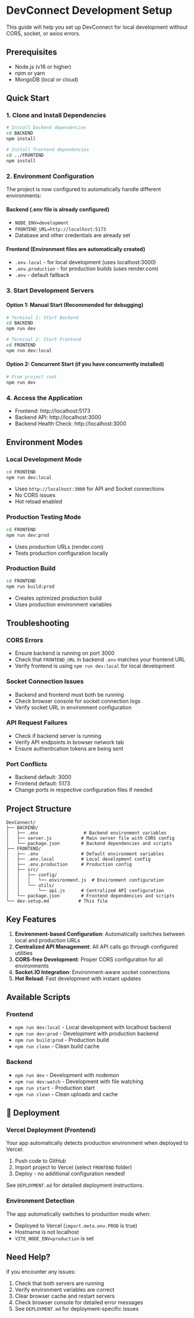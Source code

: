 # DevConnect Development Setup

This guide will help you set up DevConnect for local development without CORS, socket, or axios errors.

## Prerequisites

- Node.js (v16 or higher)
- npm or yarn
- MongoDB (local or cloud)

## Quick Start

### 1. Clone and Install Dependencies

```bash
# Install backend dependencies
cd BACKEND
npm install

# Install frontend dependencies
cd ../FRONTEND
npm install
```

### 2. Environment Configuration

The project is now configured to automatically handle different environments:

#### Backend (.env file is already configured)
- `NODE_ENV=development`
- `FRONTEND_URL=http://localhost:5173`
- Database and other credentials are already set

#### Frontend (Environment files are automatically created)
- `.env.local` - for local development (uses localhost:3000)
- `.env.production` - for production builds (uses render.com)
- `.env` - default fallback

### 3. Start Development Servers

#### Option 1: Manual Start (Recommended for debugging)

```bash
# Terminal 1: Start Backend
cd BACKEND
npm run dev

# Terminal 2: Start Frontend
cd FRONTEND
npm run dev:local
```

#### Option 2: Concurrent Start (if you have concurrently installed)

```bash
# From project root
npm run dev
```

### 4. Access the Application

- Frontend: http://localhost:5173
- Backend API: http://localhost:3000
- Backend Health Check: http://localhost:3000

## Environment Modes

### Local Development Mode
```bash
cd FRONTEND
npm run dev:local
```
- Uses `http://localhost:3000` for API and Socket connections
- No CORS issues
- Hot reload enabled

### Production Testing Mode
```bash
cd FRONTEND
npm run dev:prod
```
- Uses production URLs (render.com)
- Tests production configuration locally

### Production Build
```bash
cd FRONTEND
npm run build:prod
```
- Creates optimized production build
- Uses production environment variables

## Troubleshooting

### CORS Errors
- Ensure backend is running on port 3000
- Check that `FRONTEND_URL` in backend `.env` matches your frontend URL
- Verify frontend is using `npm run dev:local` for local development

### Socket Connection Issues
- Backend and frontend must both be running
- Check browser console for socket connection logs
- Verify socket URL in environment configuration

### API Request Failures
- Check if backend server is running
- Verify API endpoints in browser network tab
- Ensure authentication tokens are being sent

### Port Conflicts
- Backend default: 3000
- Frontend default: 5173
- Change ports in respective configuration files if needed

## Project Structure

```
DevConnect/
├── BACKEND/
│   ├── .env                 # Backend environment variables
│   ├── server.js           # Main server file with CORS config
│   └── package.json        # Backend dependencies and scripts
├── FRONTEND/
│   ├── .env                # Default environment variables
│   ├── .env.local          # Local development config
│   ├── .env.production     # Production config
│   ├── src/
│   │   ├── config/
│   │   │   └── environment.js  # Environment configuration
│   │   └── utils/
│   │       └── api.js      # Centralized API configuration
│   └── package.json        # Frontend dependencies and scripts
└── dev-setup.md           # This file
```

## Key Features

1. **Environment-based Configuration**: Automatically switches between local and production URLs
2. **Centralized API Management**: All API calls go through configured utilities
3. **CORS-free Development**: Proper CORS configuration for all environments
4. **Socket.IO Integration**: Environment-aware socket connections
5. **Hot Reload**: Fast development with instant updates

## Available Scripts

### Frontend
- `npm run dev:local` - Local development with localhost backend
- `npm run dev:prod` - Development with production backend
- `npm run build:prod` - Production build
- `npm run clean` - Clean build cache

### Backend
- `npm run dev` - Development with nodemon
- `npm run dev:watch` - Development with file watching
- `npm run start` - Production start
- `npm run clean` - Clean uploads and cache

## 🚀 Deployment

### **Vercel Deployment (Frontend)**
Your app automatically detects production environment when deployed to Vercel:

1. Push code to GitHub
2. Import project to Vercel (select `FRONTEND` folder)
3. Deploy - no additional configuration needed!

See `DEPLOYMENT.md` for detailed deployment instructions.

### **Environment Detection**
The app automatically switches to production mode when:
- Deployed to Vercel (`import.meta.env.PROD` is true)
- Hostname is not localhost
- `VITE_NODE_ENV=production` is set

## Need Help?

If you encounter any issues:
1. Check that both servers are running
2. Verify environment variables are correct
3. Clear browser cache and restart servers
4. Check browser console for detailed error messages
5. See `DEPLOYMENT.md` for deployment-specific issues
